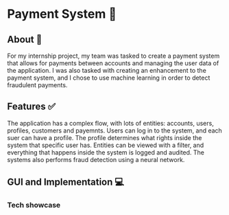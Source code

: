 # Payment System :currency_exchange:

## About :thought_balloon:
For my internship project, my team was tasked to create a payment system that allows for payments between accounts and managing the user data of the application. I was also tasked with creating an enhancement to the payment system, and I chose to use machine learning in order to detect fraudulent payments.

## Features :white_check_mark:
The application has a complex flow, with lots of entities: accounts, users, profiles, customers and payemnts. Users can log in to the system, and each suer can have a profile. The profile determines what rights inside the system that specific user has. Entities can be viewed with a filter, and everything that happens inside the system is logged and audited. The systems also performs fraud detection using a neural network. 

## GUI and Implementation :computer: 
### Tech showcase
